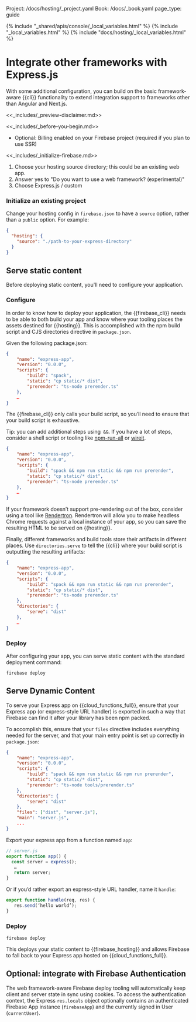 Project: /docs/hosting/_project.yaml
Book: /docs/_book.yaml
page_type: guide

{% include "_shared/apis/console/_local_variables.html" %}
{% include "_local_variables.html" %}
{% include "docs/hosting/_local_variables.html" %}

<link rel="stylesheet" type="text/css" href="/styles/docs.css" />

# Integrate other frameworks with Express.js

With some additional configuration, you can build on the basic
framework-aware {{cli}} functionality
to extend integration support to frameworks other than Angular and Next.js.

<<_includes/_preview-disclaimer.md>>

<<_includes/_before-you-begin.md>>

- Optional: Billing enabled on your Firebase project
  (required if you plan to use SSR)

<<_includes/_initialize-firebase.md>>

1. Choose your hosting source directory; this could be an existing web app.
1. Answer yes to "Do you want to use a web framework? (experimental)"
1. Choose Express.js / custom

### Initialize an existing project

Change your hosting config in `firebase.json` to have a `source` option, rather
than a `public` option. For example:

```json
{
  "hosting": {
    "source": "./path-to-your-express-directory"
  }
}
```

## Serve static content

Before deploying static content, you'll need to configure your application.

### Configure

In order to know how to deploy your application, the {{firebase_cli}} needs to be
able to both build your app and know where your tooling places the assets
destined for {{hosting}}. This is accomplished with the npm build script and CJS
directories directive in `package.json`.

Given the following package.json:

```json
{
    "name": "express-app",
    "version": "0.0.0",
    "scripts": {
        "build": "spack",
        "static": "cp static/* dist",
        "prerender": "ts-node prerender.ts"
    },
    …
}
```

The {{firebase_cli}} only calls your build script, so you’ll need to ensure that
your build script is exhaustive.

Tip: you can add additional steps using` &&`. If you have a lot of steps,
consider a shell script or tooling like [npm-run-all](https://www.npmjs.com/package/npm-run-all)
or [wireit](https://www.npmjs.com/package/wireit).

```json
{
    "name": "express-app",
    "version": "0.0.0",
    "scripts": {
        "build": "spack && npm run static && npm run prerender",
        "static": "cp static/* dist",
        "prerender": "ts-node prerender.ts"
    },
    …
}
```

If your framework doesn’t support pre-rendering out of the box, consider using a
tool like [Rendertron](https://github.com/GoogleChrome/rendertron). Rendertron
will allow you to make headless Chrome requests against a local instance of your
app, so you can save the resulting HTML to be served on {{hosting}}.

Finally, different frameworks and build tools store their artifacts in different
places. Use `directories.serve` to tell the {{cli}} where your build script is
outputting the resulting artifacts:

```json
{
    "name": "express-app",
    "version": "0.0.0",
    "scripts": {
        "build": "spack && npm run static && npm run prerender",
        "static": "cp static/* dist",
        "prerender": "ts-node prerender.ts"
    },
    "directories": {
        "serve": "dist"
    },
    …
}
```

### Deploy

After configuring your app, you can serve static content with the standard
deployment command:

```shell
firebase deploy
```

## Serve Dynamic Content

To serve your Express app on {{cloud_functions_full}}, ensure that your Express app (or
express-style URL handler) is exported in such a way that Firebase can find it
after your library has been npm packed.

To accomplish this, ensure that your `files` directive includes everything
needed for the server, and that your main entry point is set up correctly in
`package.json`:

```json
{
    "name": "express-app",
    "version": "0.0.0",
    "scripts": {
        "build": "spack && npm run static && npm run prerender",
        "static": "cp static/* dist",
        "prerender": "ts-node tools/prerender.ts"
    },
    "directories": {
        "serve": "dist"
    },
    "files": ["dist", "server.js"],
    "main": "server.js",
    ...
}
```

Export your express app from a function named `app`:

```js
// server.js
export function app() {
  const server = express();
   …
   return server;
}
```

Or if you’d rather export an express-style URL handler, name it `handle`:

```js
export function handle(req, res) {
   res.send(‘hello world’);
}
```

### Deploy

```shell
firebase deploy
```

This deploys your static content to {{firebase_hosting}} and allows Firebase to
fall back to your Express app hosted on {{cloud_functions_full}}.

## Optional: integrate with Firebase Authentication

The web framework-aware Firebase deploy tooling will automatically keep client
and server state in sync using cookies. To access the authentication context,
the Express `res.locals` object optionally contains an authenticated Firebase
App instance (`firebaseApp`) and the currently signed in User (`currentUser`).
